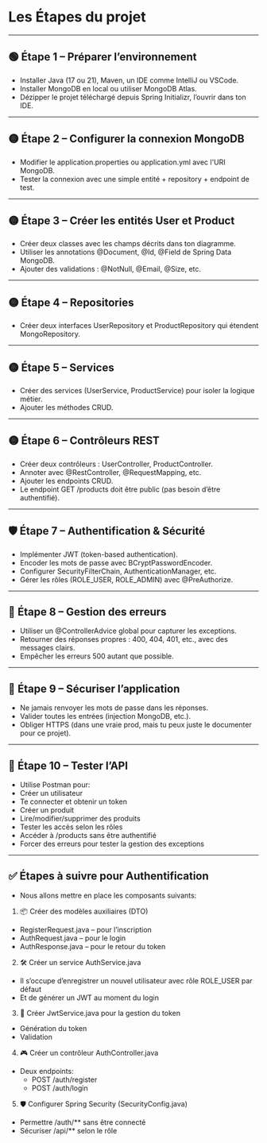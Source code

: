 # Les Étapes du projet

---

## 🟢 Étape 1 – Préparer l’environnement
- Installer Java (17 ou 21), Maven, un IDE comme IntelliJ ou VSCode.
- Installer MongoDB en local ou utiliser MongoDB Atlas.
- Dézipper le projet téléchargé depuis Spring Initializr, l’ouvrir dans ton IDE.

---

## 🟡 Étape 2 – Configurer la connexion MongoDB
- Modifier le application.properties ou application.yml avec l'URI MongoDB.
- Tester la connexion avec une simple entité + repository + endpoint de test.

---

## 🟡 Étape 3 – Créer les entités User et Product
- Créer deux classes avec les champs décrits dans ton diagramme.
- Utiliser les annotations @Document, @Id, @Field de Spring Data MongoDB.
- Ajouter des validations : @NotNull, @Email, @Size, etc.

---

## 🟡 Étape 4 – Repositories
- Créer deux interfaces UserRepository et ProductRepository qui étendent MongoRepository.

---

## 🟡 Étape 5 – Services
- Créer des services (UserService, ProductService) pour isoler la logique métier.
- Ajouter les méthodes CRUD.

---

## 🟡 Étape 6 – Contrôleurs REST
- Créer deux contrôleurs : UserController, ProductController.
- Annoter avec @RestController, @RequestMapping, etc.
- Ajouter les endpoints CRUD.
- Le endpoint GET /products doit être public (pas besoin d’être authentifié).

---

## 🛡️ Étape 7 – Authentification & Sécurité
- Implémenter JWT (token-based authentication).
- Encoder les mots de passe avec BCryptPasswordEncoder.
- Configurer SecurityFilterChain, AuthenticationManager, etc.
- Gérer les rôles (ROLE_USER, ROLE_ADMIN) avec @PreAuthorize.

---

## 🔴 Étape 8 – Gestion des erreurs
- Utiliser un @ControllerAdvice global pour capturer les exceptions.
- Retourner des réponses propres : 400, 404, 401, etc., avec des messages clairs.
- Empêcher les erreurs 500 autant que possible.

---

## 🔐 Étape 9 – Sécuriser l’application
- Ne jamais renvoyer les mots de passe dans les réponses.
- Valider toutes les entrées (injection MongoDB, etc.).
- Obliger HTTPS (dans une vraie prod, mais tu peux juste le documenter pour ce projet).

---

## 🧪 Étape 10 – Tester l’API
- Utilise Postman pour:
- Créer un utilisateur
- Te connecter et obtenir un token
- Créer un produit
- Lire/modifier/supprimer des produits
- Tester les accès selon les rôles
- Accéder à /products sans être authentifié
- Forcer des erreurs pour tester la gestion des exceptions

---


## ✅ Étapes à suivre pour Authentification
- Nous allons mettre en place les composants suivants:

1. 📦 Créer des modèles auxiliaires (DTO)
- RegisterRequest.java – pour l’inscription
- AuthRequest.java – pour le login
- AuthResponse.java – pour le retour du token

2. 🛠️ Créer un service AuthService.java
- Il s’occupe d’enregistrer un nouvel utilisateur avec rôle ROLE_USER par défaut
- Et de générer un JWT au moment du login

3. 🔐 Créer JwtService.java pour la gestion du token
- Génération du token
- Validation

4. 🎮 Créer un contrôleur AuthController.java
- Deux endpoints:
    - POST /auth/register
    - POST /auth/login

5. 🛡️ Configurer Spring Security (SecurityConfig.java)
- Permettre /auth/** sans être connecté
- Sécuriser /api/** selon le rôle